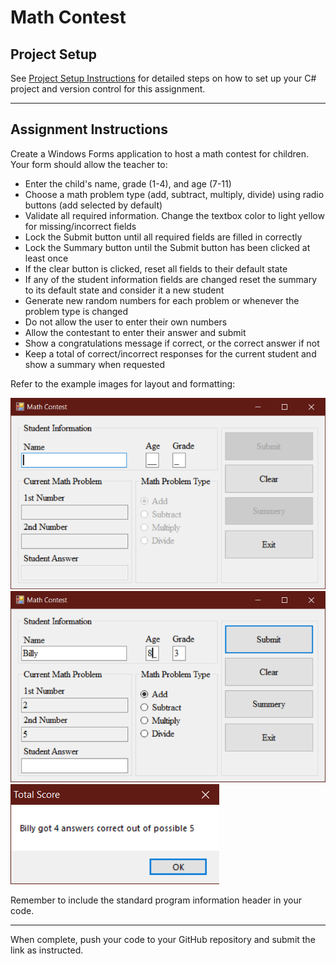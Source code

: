 # Math Contest

## Project Setup

See [Project Setup Instructions](./ProjectSetup.md) for detailed steps on how to set up your C# project and version control for this assignment.

---

## Assignment Instructions

Create a Windows Forms application to host a math contest for children. Your form should allow the teacher to:

- Enter the child's name, grade (1-4), and age (7-11)
- Choose a math problem type (add, subtract, multiply, divide) using radio buttons (add selected by default)
- Validate all required information. Change the textbox color  to light yellow for missing/incorrect fields
- Lock the Submit button until all required fields are filled in correctly
- Lock the Summary button until the Submit button has been clicked at least once
- If the clear button is clicked, reset all fields to their default state
- If any of the student information fields are changed reset the summary to its default state and consider it a new student
- Generate new random numbers for each problem or whenever the problem type is changed
- Do not allow the user to enter their own numbers
- Allow the contestant to enter their answer and submit
- Show a congratulations message if correct, or the correct answer if not
- Keep a total of correct/incorrect responses for the current student and show a summary when requested

Refer to the example images for layout and formatting:

![Math Contest Example 1](../../Images/MathContest01.png)
![Math Contest Example 2](../../Images/MathContest02.png)
![Math Contest Example 3](../../Images/MathContest03.png)

Remember to include the standard program information header in your code.

---

When complete, push your code to your GitHub repository and submit the link as instructed.

